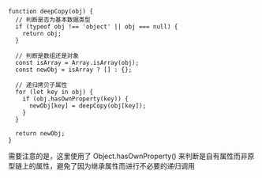 ```
function deepCopy(obj) {
  // 判断是否为基本数据类型
  if (typeof obj !== 'object' || obj === null) {
    return obj;
  }

  // 判断是数组还是对象
  const isArray = Array.isArray(obj);
  const newObj = isArray ? [] : {};

  // 递归拷贝子属性
  for (let key in obj) {
    if (obj.hasOwnProperty(key)) {
      newObj[key] = deepCopy(obj[key]);
    }
  }

  return newObj;
}
```
需要注意的是，这里使用了 Object.hasOwnProperty() 来判断是自有属性而非原型链上的属性，避免了因为继承属性而进行不必要的递归调用
